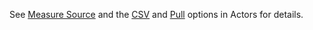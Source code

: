 See <a href='actors.html#measure-source'>Measure Source</a> and the <a href='actors.html#csv-option'>CSV</a> and <a href='actors.html#pull-option'>Pull</a> options in Actors for details.